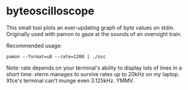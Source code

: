 byteoscilloscope
================

This small tool plots an ever-updating graph of byte values on stdin. 
Originally used with pamon to gaze at the sounds of an overnight train.

Recommended usage: 

```pamon --format=u8 --rate=1200 | ./osc```

Note: rate depends on your terminal's ability to display lots of lines in a short time: 
xterm manages to survive rates up to 20kHz on my laptop. Xfce's terminal can't munge even 3.125kHz. YMMV.
